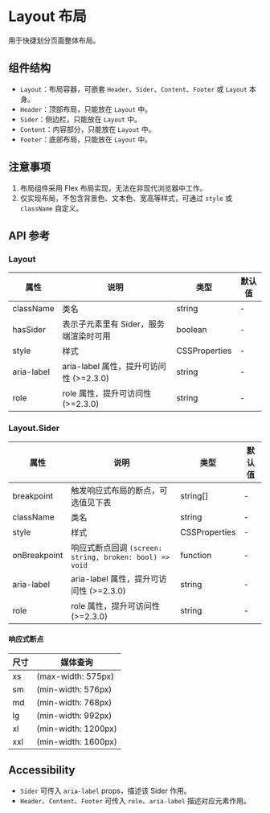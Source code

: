 # Layout 布局

用于快捷划分页面整体布局。

## 组件结构

- `Layout`：布局容器，可嵌套 `Header`、`Sider`、`Content`、`Footer` 或 `Layout` 本身。
- `Header`：顶部布局，只能放在 `Layout` 中。
- `Sider`：侧边栏，只能放在 `Layout` 中。
- `Content`：内容部分，只能放在 `Layout` 中。
- `Footer`：底部布局，只能放在 `Layout` 中。

## 注意事项

1. 布局组件采用 Flex 布局实现，无法在非现代浏览器中工作。
2. 仅实现布局，不包含背景色、文本色、宽高等样式，可通过 `style` 或 `className` 自定义。

## API 参考

### Layout

| 属性        | 说明                                         | 类型           | 默认值 |
| ----------- | -------------------------------------------- | -------------- | ------ |
| className   | 类名                                         | string         | -      |
| hasSider    | 表示子元素里有 Sider，服务端渲染时可用       | boolean        | -      |
| style       | 样式                                         | CSSProperties  | -      |
| aria-label  | aria-label 属性，提升可访问性 (>=2.3.0)      | string         | -      |
| role        | role 属性，提升可访问性 (>=2.3.0)            | string         | -      |

### Layout.Sider

| 属性         | 说明                                         | 类型                       | 默认值 |
| ------------ | -------------------------------------------- | -------------------------- | ------ |
| breakpoint   | 触发响应式布局的断点，可选值见下表           | string[]                   | -      |
| className    | 类名                                         | string                     | -      |
| style        | 样式                                         | CSSProperties              | -      |
| onBreakpoint | 响应式断点回调 `(screen: string, broken: bool) => void` | function                   | -      |
| aria-label   | aria-label 属性，提升可访问性 (>=2.3.0)      | string                     | -      |
| role         | role 属性，提升可访问性 (>=2.3.0)            | string                     | -      |

#### 响应式断点

| 尺寸 | 媒体查询                  |
| ---- | ------------------------- |
| xs   | (max-width: 575px)        |
| sm   | (min-width: 576px)        |
| md   | (min-width: 768px)        |
| lg   | (min-width: 992px)        |
| xl   | (min-width: 1200px)       |
| xxl  | (min-width: 1600px)       |

## Accessibility

- `Sider` 可传入 `aria-label` props，描述该 Sider 作用。
- `Header`、`Content`、`Footer` 可传入 `role`、`aria-label` 描述对应元素作用。
